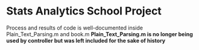 # Stats Analytics School Project

Process and results of code is well-documented inside Plain_Text_Parsing.m and book.m
**Plain_Text_Parsing.m is no longer being used by controller but was left included for
the sake of history**
